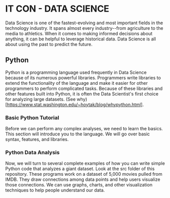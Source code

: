 # IT CON - DATA SCIENCE

Data Science is one of the fastest-evolving and most important fields in the technology industry.  It spans almost every industry--from agriculture to the media to athletics.  When it comes to making informed decisions about anything, it can be helpful to leverage historical data.  Data Science is all about using the past to predict the future.

## Python

Python is a programming language used frequently in Data Science because of its numerous powerful libraries.  Programmers write libraries to extend the functionality of the language and make it easier for other programmers to perform complicated tasks.  Because of these libraries and other features built into Python, it is often the Data Scientist's first choice for analyzing large datasets.  (See why)[https://www.stat.washington.edu/~hoytak/blog/whypython.html].

### Basic Python Tutorial

Before we can perform any complex analyses, we need to learn the basics.  This section will introduce you to the language.  We will go over basic syntax, features, and libraries.

### Python Data Analysis

Now, we will turn to several complete examples of how you can write simple Python code that analyzes a giant dataset.  Look at the src folder of this repository.  These programs work on a dataset of 5,000 movies pulled from IMDB.  They draw connections among data points and help users visualize those connections.  We can use graphs, charts, and other visualization techniques to help people understand our data.
